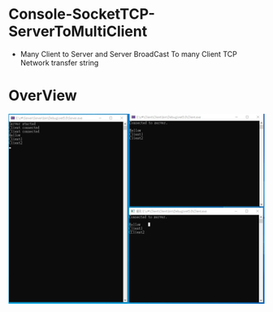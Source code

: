 # Console-SocketTCP-ServerToMultiClient

  * Many Client to Server and Server BroadCast To many Client TCP Network transfer string  

# OverView

![image](https://github.com/Wei-Tsung-Lin/Console-SocketTCP-ServerToMultiClient/blob/main/demo.jpg)

